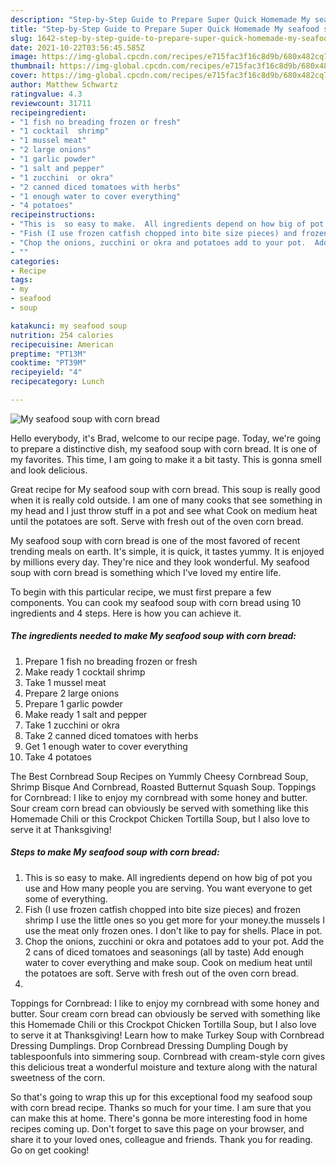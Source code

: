 ```yaml
---
description: "Step-by-Step Guide to Prepare Super Quick Homemade My seafood soup with corn bread"
title: "Step-by-Step Guide to Prepare Super Quick Homemade My seafood soup with corn bread"
slug: 1642-step-by-step-guide-to-prepare-super-quick-homemade-my-seafood-soup-with-corn-bread
date: 2021-10-22T03:56:45.585Z
image: https://img-global.cpcdn.com/recipes/e715fac3f16c8d9b/680x482cq70/my-seafood-soup-with-corn-bread-recipe-main-photo.jpg
thumbnail: https://img-global.cpcdn.com/recipes/e715fac3f16c8d9b/680x482cq70/my-seafood-soup-with-corn-bread-recipe-main-photo.jpg
cover: https://img-global.cpcdn.com/recipes/e715fac3f16c8d9b/680x482cq70/my-seafood-soup-with-corn-bread-recipe-main-photo.jpg
author: Matthew Schwartz
ratingvalue: 4.3
reviewcount: 31711
recipeingredient:
- "1 fish no breading frozen or fresh"
- "1 cocktail  shrimp"
- "1 mussel meat"
- "2 large onions"
- "1 garlic powder"
- "1 salt and pepper"
- "1 zucchini  or okra"
- "2 canned diced tomatoes with herbs"
- "1 enough water to cover everything"
- "4 potatoes"
recipeinstructions:
- "This is  so easy to make.  All ingredients depend on how big of pot you use and How many people  you are serving. You want everyone to get some of everything."
- "Fish (I use frozen catfish chopped into bite size pieces) and frozen shrimp I use the little ones so you get more for your money.the mussels I use the meat only frozen  ones.  I don&#39;t like to pay for shells. Place in pot."
- "Chop the onions, zucchini or okra and potatoes add to your pot.  Add the 2 cans of diced tomatoes and seasonings (all by taste) Add enough water to cover everything and make soup.  Cook on medium heat until the potatoes are soft.  Serve with fresh out of the oven corn bread."
- ""
categories:
- Recipe
tags:
- my
- seafood
- soup

katakunci: my seafood soup 
nutrition: 254 calories
recipecuisine: American
preptime: "PT13M"
cooktime: "PT39M"
recipeyield: "4"
recipecategory: Lunch

---
```



![My seafood soup with corn bread](https://img-global.cpcdn.com/recipes/e715fac3f16c8d9b/680x482cq70/my-seafood-soup-with-corn-bread-recipe-main-photo.jpg)

Hello everybody, it's Brad, welcome to our recipe page. Today, we're going to prepare a distinctive dish, my seafood soup with corn bread. It is one of my favorites. This time, I am going to make it a bit tasty. This is gonna smell and look delicious.

Great recipe for My seafood soup with corn bread. This soup is really good when it is really cold outside. I am one of many cooks that see something in my head and I just throw stuff in a pot and see what Cook on medium heat until the potatoes are soft. Serve with fresh out of the oven corn bread.

My seafood soup with corn bread is one of the most favored of recent trending meals on earth. It's simple, it is quick, it tastes yummy. It is enjoyed by millions every day. They're nice and they look wonderful. My seafood soup with corn bread is something which I've loved my entire life.


To begin with this particular recipe, we must first prepare a few components. You can cook my seafood soup with corn bread using 10 ingredients and 4 steps. Here is how you can achieve it.

<!--inarticleads1-->

##### The ingredients needed to make My seafood soup with corn bread:

1. Prepare 1 fish no breading frozen or fresh
1. Make ready 1 cocktail  shrimp
1. Take 1 mussel meat
1. Prepare 2 large onions
1. Prepare 1 garlic powder
1. Make ready 1 salt and pepper
1. Take 1 zucchini  or okra
1. Take 2 canned diced tomatoes with herbs
1. Get 1 enough water to cover everything
1. Take 4 potatoes


The Best Cornbread Soup Recipes on Yummly Cheesy Cornbread Soup, Shrimp Bisque And Cornbread, Roasted Butternut Squash Soup. Toppings for Cornbread: I like to enjoy my cornbread with some honey and butter. Sour cream corn bread can obviously be served with something like this Homemade Chili or this Crockpot Chicken Tortilla Soup, but I also love to serve it at Thanksgiving! 

<!--inarticleads2-->

##### Steps to make My seafood soup with corn bread:

1. This is  so easy to make.  All ingredients depend on how big of pot you use and How many people  you are serving. You want everyone to get some of everything.
1. Fish (I use frozen catfish chopped into bite size pieces) and frozen shrimp I use the little ones so you get more for your money.the mussels I use the meat only frozen  ones.  I don&#39;t like to pay for shells. Place in pot.
1. Chop the onions, zucchini or okra and potatoes add to your pot.  Add the 2 cans of diced tomatoes and seasonings (all by taste) Add enough water to cover everything and make soup.  Cook on medium heat until the potatoes are soft.  Serve with fresh out of the oven corn bread.
1. 


Toppings for Cornbread: I like to enjoy my cornbread with some honey and butter. Sour cream corn bread can obviously be served with something like this Homemade Chili or this Crockpot Chicken Tortilla Soup, but I also love to serve it at Thanksgiving! Learn how to make Turkey Soup with Cornbread Dressing Dumplings. Drop Cornbread Dressing Dumpling Dough by tablespoonfuls into simmering soup. Cornbread with cream-style corn gives this delicious treat a wonderful moisture and texture along with the natural sweetness of the corn. 

So that's going to wrap this up for this exceptional food my seafood soup with corn bread recipe. Thanks so much for your time. I am sure that you can make this at home. There's gonna be more interesting food in home recipes coming up. Don't forget to save this page on your browser, and share it to your loved ones, colleague and friends. Thank you for reading. Go on get cooking!
